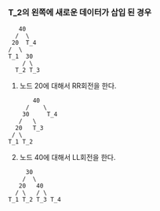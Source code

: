 
### T_2의 왼쪽에 새로운 데이터가 삽입 된 경우

```
   40
  /  \
 20  T_4
/  \
T_1  30
    / \
  T_2 T_3

```

1. 노드 20에 대해서 RR회전을 한다.
```
       40
     /    \
    30     T_4
   /   \
  20   T_3
 / \      
T_1 T_2   
```

2. 노드 40에 대해서 LL회전을 한다.
```
     30
    /  \
   20   40
  / \   / \
T_1 T_2 T_3 T_4
```

